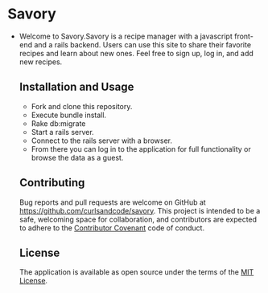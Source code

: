 # Savory

* Welcome to Savory.Savory is a recipe manager with a javascript front-end and a rails backend. Users can use this site to share their favorite recipes and learn about new ones.
Feel free to sign up, log in, and add new recipes.

  ## Installation and Usage

  * Fork and clone this repository.
  * Execute bundle install.
  * Rake db:migrate
  * Start a rails server.
  * Connect to the rails server with a browser.
  * From there you can log in to the application for full functionality or browse the data as a guest.

  ## Contributing

  Bug reports and pull requests are welcome on GitHub at https://github.com/curlsandcode/savory. This project is intended to be a safe, welcoming space for collaboration, and contributors are expected to adhere to the [Contributor Covenant](http://contributor-covenant.org) code of conduct.

  ## License

  The application is available as open source under the terms of the [MIT License](http://opensource.org/licenses/MIT).